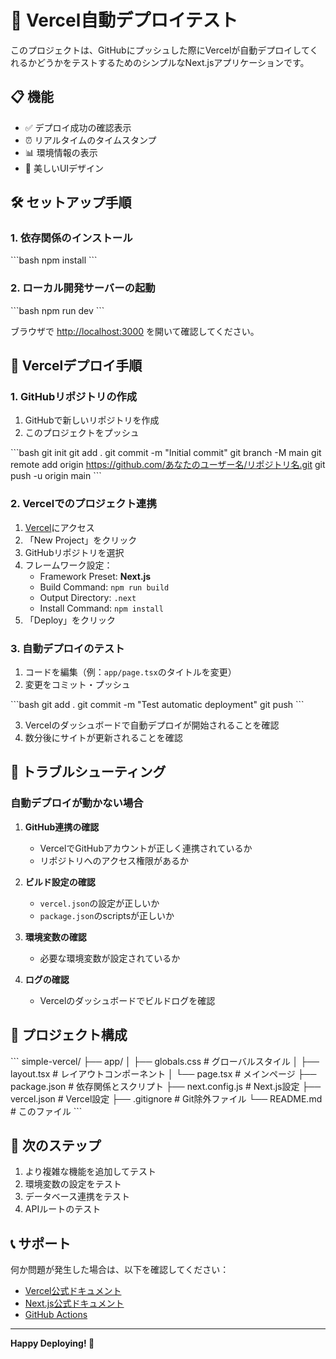 # 🚀 Vercel自動デプロイテスト

このプロジェクトは、GitHubにプッシュした際にVercelが自動デプロイしてくれるかどうかをテストするためのシンプルなNext.jsアプリケーションです。

## 📋 機能

- ✅ デプロイ成功の確認表示
- ⏰ リアルタイムのタイムスタンプ
- 📊 環境情報の表示
- 🎨 美しいUIデザイン

## 🛠️ セットアップ手順

### 1. 依存関係のインストール

\`\`\`bash
npm install
\`\`\`

### 2. ローカル開発サーバーの起動

\`\`\`bash
npm run dev
\`\`\`

ブラウザで [http://localhost:3000](http://localhost:3000) を開いて確認してください。

## 🚀 Vercelデプロイ手順

### 1. GitHubリポジトリの作成

1. GitHubで新しいリポジトリを作成
2. このプロジェクトをプッシュ

\`\`\`bash
git init
git add .
git commit -m "Initial commit"
git branch -M main
git remote add origin https://github.com/あなたのユーザー名/リポジトリ名.git
git push -u origin main
\`\`\`

### 2. Vercelでのプロジェクト連携

1. [Vercel](https://vercel.com)にアクセス
2. 「New Project」をクリック
3. GitHubリポジトリを選択
4. フレームワーク設定：
   - Framework Preset: **Next.js**
   - Build Command: `npm run build`
   - Output Directory: `.next`
   - Install Command: `npm install`
5. 「Deploy」をクリック

### 3. 自動デプロイのテスト

1. コードを編集（例：`app/page.tsx`のタイトルを変更）
2. 変更をコミット・プッシュ

\`\`\`bash
git add .
git commit -m "Test automatic deployment"
git push
\`\`\`

3. Vercelのダッシュボードで自動デプロイが開始されることを確認
4. 数分後にサイトが更新されることを確認

## 🔧 トラブルシューティング

### 自動デプロイが動かない場合

1. **GitHub連携の確認**
   - VercelでGitHubアカウントが正しく連携されているか
   - リポジトリへのアクセス権限があるか

2. **ビルド設定の確認**
   - `vercel.json`の設定が正しいか
   - `package.json`のscriptsが正しいか

3. **環境変数の確認**
   - 必要な環境変数が設定されているか

4. **ログの確認**
   - Vercelのダッシュボードでビルドログを確認

## 📁 プロジェクト構成

\`\`\`
simple-vercel/
├── app/
│   ├── globals.css      # グローバルスタイル
│   ├── layout.tsx       # レイアウトコンポーネント
│   └── page.tsx         # メインページ
├── package.json         # 依存関係とスクリプト
├── next.config.js       # Next.js設定
├── vercel.json          # Vercel設定
├── .gitignore          # Git除外ファイル
└── README.md           # このファイル
\`\`\`

## 🎯 次のステップ

1. より複雑な機能を追加してテスト
2. 環境変数の設定をテスト
3. データベース連携をテスト
4. APIルートのテスト

## 📞 サポート

何か問題が発生した場合は、以下を確認してください：

- [Vercel公式ドキュメント](https://vercel.com/docs)
- [Next.js公式ドキュメント](https://nextjs.org/docs)
- [GitHub Actions](https://docs.github.com/en/actions)

---

**Happy Deploying! 🎉**
